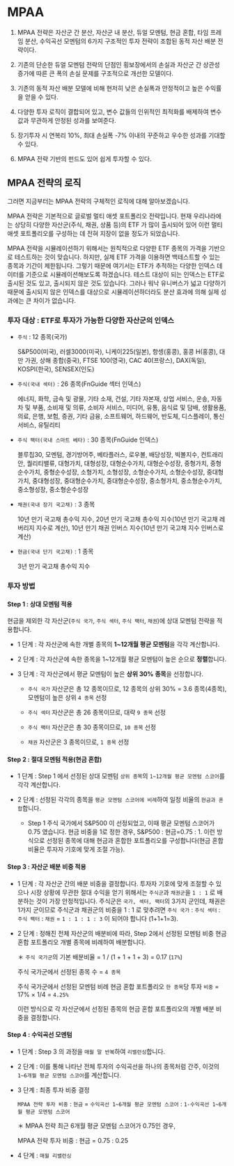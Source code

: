 # MPAA

1. MPAA 전략은 자산군 간 분산, 자산군 내 분산, 듀얼 모멘텀, 현금 혼합, 타임 프레임 분산, 수익곡선 모멘텀의 6가지 구조적인 투자 전략이 조합된 동적 자산 배분 전략이다.

2. 기존의 단순한 듀얼 모멘텀 전략의 단점인 횡보장에서의 손실과 자산군 간 상관성 증가에 따른 큰 폭의 손실 문제를 구조적으로 개선한 모델이다.

3. 기존의 동적 자산 배분 모델에 비해 현저히 낮은 손실폭과 안정적이고 높은 수익률을 얻을 수 있다.

4. 다양한 투자 로직이 결합되어 있고, 변수 값들의 인위적인 최적화를 배제하여 변수 값과 무관하게 안정된 성과를 보여준다.

5. 장기투자 시 연복리 10%, 최대 손실폭 -7% 이내의 꾸준하고 우수한 성과를 기대할 수 있다.

6. MPAA 전략 기반의 펀드도 있어 쉽게 투자할 수 있다.

## MPAA 전략의 로직

그러면 지금부터는 MPAA 전략의 구체적인 로직에 대해 알아보겠습니다.

MPAA 전략은 기본적으로 글로벌 멀티 애셋 포트폴리오 전략입니다. 현재 우리나라에는 상당히 다양한 자산군(주식, 채권, 상품 등)의 ETF 가 많이 출시되어 있어 이런 멀티 애셋 포트폴리오를 구성하는 데 전혀 지장이 없을 정도가 되었습니다.

MPAA 전략을 시뮬레이션하기 위해서는 원칙적으로 다양한 ETF 종목의 가격을 기반으로 테스트하는 것이 맞습니다. 하지만, 실제 ETF 가격을 이용하면 백테스트할 수 있는 종목과 기간이 제한됩니다. 그렇기 때문에 여기서는 ETF가 추적하는 다양한 인덱스 데이터를 기준으로 시뮬레이션해보도록 하겠습니다. 테스트 대상이 되는 인덱스는 ETF로 출시된 것도 있고, 출시되지 않은 것도 있습니다. 그러나 워낙 유니버스가 넓고 다양하기 때문에 출시되지 않은 인덱스를 대상으로 시뮬레이션하더라도 분산 효과에 의해 실제 성과에는 큰 차이가 없습니다.

 ### 투자 대상 : ETF로 투자가 가능한 다양한 자산군의 인덱스

- ```주식``` : 12 종목(국가)

	S&P500(미국), 러셀3000(미국), 니케이225(일본), 항셍(홍콩), 홍콩 H(홍콩), 대만 가권, 상해 종합(중국), FTSE 100(영국), CAC 40(프랑스), DAX(독일), KOSPI(한국), SENSEX(인도)

- ```주식(국내 섹터)``` : 26 종목(FnGuide 섹터 인덱스)

	에너지, 화학, 금속 및 광물, 기타 소재, 건설, 기타 자본재, 상업 서비스, 운송, 자동차 및 부품, 소비재 및 의류, 소비자 서비스, 미디어, 유통, 음식료 및 담배, 생활용품, 의료, 은행, 보험, 증권, 기타 금융, 소프트웨어, 하드웨어, 반도체, 디스플레이, 통신서비스, 유틸리티

- ```주식 팩터(국내 스마트 베타)``` : 30 종목(FnGuide 인덱스)

	블루칩30, 모멘텀, 경기방어주, 베타플러스, 로우볼, 배당성장, 빅볼지수, 컨트래리안, 퀄리티밸류, 대형가치, 대형성장, 대형순수가치, 대형순수성장, 중형가치, 중형순수가치, 중형순수성장, 소형가치, 소형성장, 소형순수가치, 소형순수성장, 중대형가치, 중대형성장, 중대형순수가치, 중대형순수성장, 중소형가치, 중소형순수가치, 중소형성장, 중소형순수성장

- ```채권(국내 장기 국고채)``` : 3 종목

	10년 만기 국고채 총수익 지수, 20년 만기 국고채 총수익 지수(10년 만기 국고채 레버리지 지수로 계산), 10년 만기 채권 인버스 지수(10년 만기 국고채 지수 인버스로 계산)

- ```현금(국내 단기 국고채)``` : 1 종목

	3년 만기 국고채 총수익 지수

 
### 투자 방법

#### Step 1 : 상대 모멘텀 적용

현금을 제외한 각 자산군(```주식 국가```, ```주식 섹터```, ```주식 팩터```, ```채권```)에 상대 모멘텀 전략을 적용합니다.

- 1 단계 : 각 자산군에 속한 개별 종목의 **1~12개월 평균 모멘텀**을 각각 계산합니다.

- 2 단계 : 각 자산군에 속한 종목을 1~12개월 평균 모멘텀이 높은 순으로 **정렬**합니다.

- 3 단계 : 각 자산군에서 평균 모멘텀이 높은 **상위 30% 종목**을 선정합니다.

  * ```주식 국가``` 자산군은 총 12 종목이므로, 12 종목의 상위 30% = 3.6 종목(4종목), 모멘텀이 높은 상위 ```4 종목``` 선정

  - ```주식 섹터``` 자산군은 총 26 종목이므로, 대략 ```9 종목``` 선정

  - ```주식 팩터``` 자산군은 총 30 종목이므로, ```10 종목``` 선정

  - ```채권``` 자산군은 3 종목이므로, ```1 종목``` 선정
 
#### Step 2 : 절대 모멘텀 적용(현금 혼합)

- 1 단계 : Step 1 에서 선정된 상대 모멘텀 ```상위 종목```의 ```1~12개월 평균 모멘텀 스코어```를 각각 계산합니다.

- 2 단계 : 선정된 각각의 종목을 ```평균 모멘텀 스코어에 비례```하여 일정 비율의 ```현금과 혼합```합니다.

	* Step 1 주식 국가에서 S&P500 이 선정되었고, 이때 평균 모멘텀 스코어가 0.75 였습니다. 현금 비중을 1로 정한 경우, S&P500 : 현금=0.75 : 1. 이런 방식으로 선정된 종목에 대해 현금과 혼합한 포트폴리오를 구성합니다(현금 혼합 비율은 투자자 기호에 맞게 조절 가능).

#### Step 3 : 자산군 배분 비중 적용

- 1 단계 : 각 자산군 간의 배분 비중을 결정합니다. 투자자 기호에 맞게 조절할 수 있으나 시장 상황에 무관한 절대 수익을 얻기 위해서는 ```주식군```과 ```채권군```을 ```1 : 1``` 로 배분하는 것이 가장 안정적입니다. 주식군은 ```국가, 섹터, 팩터```의 3가지 군인데, 채권은 1가지 군이므로 주식군과 채권군의 비중을 1 : 1 로 맞추려면 ```주식 국가``` : ```주식 섹터``` : ```주식 팩터``` : ```채권``` = ```1 : 1 : 1 : 3``` 이 되어야 합니다 (1+1+1=3).

- 2 단계 : 정해진 전체 자산군의 배분비에 따라, Step 2에서 선정된 모멘텀 비중 현금 혼합 포트폴리오 개별 종목에 비례하여 배분합니다.

	＊ ```주식 국가군```의 기본 배분비율 = 1 / (1 + 1 + 1 + 3) = 0.17 (```17%```)

	주식 국가군에서 선정된 종목 수 = ```4 종목```

	주식 국가군에서 선정된 모멘텀 비례 현금 혼합 포트폴리오 ```한 종목```당 투자 ```비중``` = 17% × 1/4 = ```4.25%```

	이런 방식으로 각 자산군에서 선정된 종목의 현금 혼합 포트폴리오의 개별 배분 비중을 결정합니다.

#### Step 4 : 수익곡선 모멘텀

- 1 단계 : Step 3 의 과정을 ```매월 말 반복```하여 ```리밸런싱```합니다.

- 2 단계 : 이를 통해 나타난 전체 투자의 수익곡선을 하나의 종목처럼 간주, 이것의 ```1~6개월 평균 모멘텀 스코어```를 계산합니다.

- 3 단계 : 최종 투자 비중 결정

   ```MPAA 전략 투자 비중``` : ```현금``` = ```수익곡선 1~6개월 평균 모멘텀 스코어``` : ```1-수익곡선 1~6개월 평균 모멘텀 스코어```

   ＊ MPAA 전략 최근 6개월 평균 모멘텀 스코어가 0.75인 경우, 
   
     MPAA 전략 투자 비중 : 현금 = 0.75 : 0.25

- 4 단계 : ```매월 리밸런싱```

